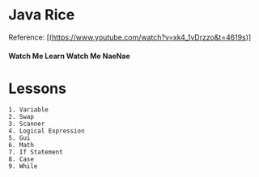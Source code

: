 # Java Rice

Reference: [(https://www.youtube.com/watch?v=xk4_1vDrzzo&t=4619s)]

#### Watch Me Learn Watch Me NaeNae
# Lessons
    1. Variable
    2. Swap
    3. Scanner
    4. Logical Expression
    5. Gui
    6. Math
    7. If Statement
    8. Case
    9. While
